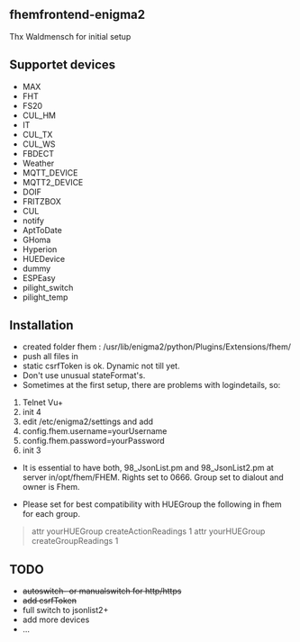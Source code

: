 ## fhemfrontend-enigma2
Thx Waldmensch for initial setup

## Supportet devices

- MAX
- FHT
- FS20
- CUL_HM
- IT
- CUL_TX
- CUL_WS
- FBDECT
- Weather
- MQTT_DEVICE
- MQTT2_DEVICE
- DOIF
- FRITZBOX
- CUL
- notify
- AptToDate
- GHoma
- Hyperion
- HUEDevice
- dummy
- ESPEasy
- pilight_switch
- pilight_temp


## Installation

- created folder fhem : /usr/lib/enigma2/python/Plugins/Extensions/fhem/
- push all files in
- static csrfToken is ok. Dynamic not till yet.
- Don't use unusual stateFormat's.
- Sometimes at the first setup, there are problems with logindetails, so:

1. Telnet Vu+
2. init 4
3. edit /etc/enigma2/settings and add 
4. config.fhem.username=yourUsername
5. config.fhem.password=yourPassword
6. init 3

- It is essential to have both, 98_JsonList.pm and 98_JsonList2.pm at server
  in/opt/fhem/FHEM. Rights set to 0666.
  Group set to dialout and owner is Fhem.

- Please set for best compatibility with HUEGroup the following in fhem for each group.
> attr yourHUEGroup createActionReadings 1
> attr yourHUEGroup createGroupReadings 1


## TODO

- <del>autoswitch- or manualswitch for http/https</del>
- <del>add csrfToken</del> 
- full switch to jsonlist2+
- add more devices
- ...
